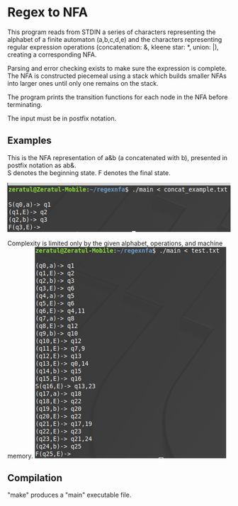 # Regex to NFA 

This program reads from STDIN a series of characters representing the alphabet of a finite automaton (a,b,c,d,e) and 
the characters representing regular expression operations (concatenation: &, kleene star: *, union: |), creating a 
corresponding NFA.
<br>

Parsing and error checking exists to make sure the expression is complete. The NFA is constructed piecemeal using a stack
which builds smaller NFAs into larger ones until only one remains on the stack.
<br>

The program prints the transition functions for each node in the NFA before terminating.
<br>

The input must be in postfix notation.
<br>

## Examples

This is the NFA representation of a&b (a concatenated with b), presented in postfix notation as ab&.
<br>
S denotes the beginning state. F denotes the final state.
<br>

![image](./screenshots/concat_example.png)

Complexity is limited only by the given alphabet, operations, and machine memory.
![image](./screenshots/bigger_nfa.png)

## Compilation
"make" produces a "main" executable file.
